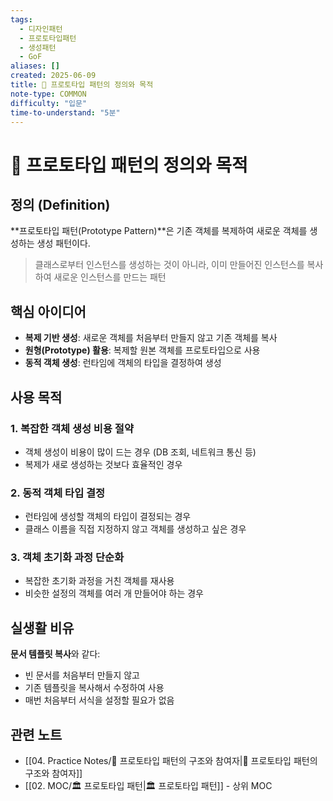```yaml
---
tags: 
  - 디자인패턴
  - 프로토타입패턴
  - 생성패턴
  - GoF
aliases: []
created: 2025-06-09
title: 📝 프로토타입 패턴의 정의와 목적
note-type: COMMON
difficulty: "입문"
time-to-understand: "5분"
---
```


# 📝 프로토타입 패턴의 정의와 목적

## 정의 (Definition)

**프로토타입 패턴(Prototype Pattern)**은 기존 객체를 복제하여 새로운 객체를 생성하는 생성 패턴이다.

> 클래스로부터 인스턴스를 생성하는 것이 아니라, 이미 만들어진 인스턴스를 복사하여 새로운 인스턴스를 만드는 패턴

## 핵심 아이디어

- **복제 기반 생성**: 새로운 객체를 처음부터 만들지 않고 기존 객체를 복사
- **원형(Prototype) 활용**: 복제할 원본 객체를 프로토타입으로 사용
- **동적 객체 생성**: 런타임에 객체의 타입을 결정하여 생성

## 사용 목적

### 1. 복잡한 객체 생성 비용 절약
- 객체 생성이 비용이 많이 드는 경우 (DB 조회, 네트워크 통신 등)
- 복제가 새로 생성하는 것보다 효율적인 경우

### 2. 동적 객체 타입 결정
- 런타임에 생성할 객체의 타입이 결정되는 경우
- 클래스 이름을 직접 지정하지 않고 객체를 생성하고 싶은 경우

### 3. 객체 초기화 과정 단순화
- 복잡한 초기화 과정을 거친 객체를 재사용
- 비슷한 설정의 객체를 여러 개 만들어야 하는 경우

## 실생활 비유

**문서 템플릿 복사**와 같다:
- 빈 문서를 처음부터 만들지 않고
- 기존 템플릿을 복사해서 수정하여 사용
- 매번 처음부터 서식을 설정할 필요가 없음

## 관련 노트
- [[04. Practice Notes/📝 프로토타입 패턴의 구조와 참여자|📝 프로토타입 패턴의 구조와 참여자]]
- [[02. MOC/🏛️ 프로토타입 패턴|🏛️ 프로토타입 패턴]] - 상위 MOC 